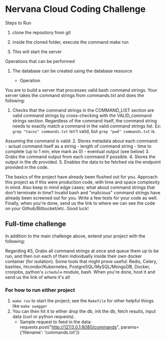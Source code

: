 # Nervana Cloud Coding Challenge #

Steps to Run

1. clone the repository from git

2. inside the cloned folder, execute the command make run

3. This will start the server

Operations that can be performed

1. The database can be created using the database resource

	- Operation







You are to build a server that processes valid bash command strings.
Your server takes the command strings from commands.txt and does the following:

1. Checks that the command strings in the COMMAND_LIST section are valid command strings by cross-checking with the VALID_command strings section. Regardless of the command itself, the command string needs to exactly match a command in the valid command strings list.
   Ex: `grep "tacos" commands.txt` isn't valid, but `grep "pwd" commands.txt` is.

Assuming the command is valid:
2. Stores metadata about each command:
    - actual command itself as a string
    - length of command string
    - time to complete (up to 1 min, else mark as 0)
    - eventual output (see below)
3. Grabs the command output from each command if possible.
4. Stores the output in the db provided.
5. Enables the data to be fetched via the endpoint provided in the code.

The basics of the project have already been flushed out for you.
Approach this project as if this were production code, with time and space complexity in mind.
Also keep in mind edge cases; what about command strings that don't terminate in time? Invalid bash and "malicious" command strings have already been screened out for you.
Write a few tests for your code as well.
Finally, when you're done, send us the link to where we can see the code on your Github/Bitbucket/etc.
Good luck!

## Full-time challenge ##
In addition to the main challenge above, extend your project with the following:

Regarding #3, Grabs all command strings at once and queue them up to be run, and then run each of them individually inside their own docker container (for isolation).
Some tools that might prove useful: Redis, Celery, bashlex, htcondor/Kubernetes, PostgreSQL/MySQL/MongoDB, Docker, cronjobs, python's `schedule` module, bash.
When you're done, host it and send us the link of where it's at!


### For how to run either project ###
1. `make run` to start the project; see the `Makefile` for other helpful things like `make swagger`
2. You can then hit it to either drop the db, init the db, fetch results, input data (curl or python requests).
   - Sample request to feed in the data: requests.post("http://127.0.0.1:8080/commands", params={'filename': 'commands.txt'})
